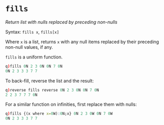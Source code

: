 # `fills`




_Return list with nulls replaced by preceding non-nulls_

Syntax: `fills x`, `fills[x]` 

Where `x` is a list, returns `x` with any null items replaced by their preceding non-null values, if any.

`fills` is a uniform function. 

```q
q)fills 0N 2 3 0N 0N 7 0N
0N 2 3 3 3 7 7
```

To back-fill, reverse the list and the result:

```q
q)reverse fills reverse 0N 2 3 0N 0N 7 0N
2 2 3 7 7 7 0N
```

For a similar function on infinities, first replace them with nulls:

```q
q)fills {(x where x=0W):0N;x} 0N 2 3 0W 0N 7 0W
0N 2 3 3 3 7 7
```

